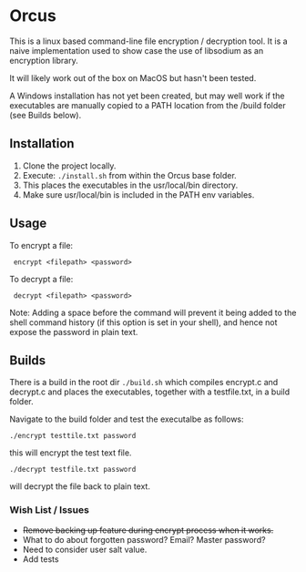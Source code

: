 # Orcus

This is a linux based command-line file encryption / decryption tool.
It is a naive implementation used to show case the use of libsodium as an encryption library.

It will likely work out of the box on MacOS but hasn't been tested.

A Windows installation has not yet been created, but may well work if the executables are manually copied to a PATH location from the /build folder (see Builds below).

## Installation

1. Clone the project locally.
2. Execute: ```./install.sh``` from within the Orcus base folder.
3. This places the executables in the usr/local/bin directory.
4. Make sure usr/local/bin is included in the PATH env variables.

## Usage

To encrypt a file:

     encrypt <filepath> <password>

To decrypt a file:

     decrypt <filepath> <password>

Note: Adding a space before the command will prevent it being added to the shell command history (if this option is set in your shell), and hence not expose the password in plain text.

## Builds

There is a build in the root dir ```./build.sh``` which compiles encrypt.c and decrypt.c and places the executables, together with a testfile.txt, in a build folder.

Navigate to the build folder and test the executalbe as follows:

    ./encrypt testtile.txt password

this will encrypt the test text file.

    ./decrypt testfile.txt password

will decrypt the file back to plain text.

### Wish List / Issues
- ~~Remove backing up feature during encrypt process when it works.~~
- What to do about forgotten password? Email? Master password?
- Need to consider user salt value.
- Add tests
